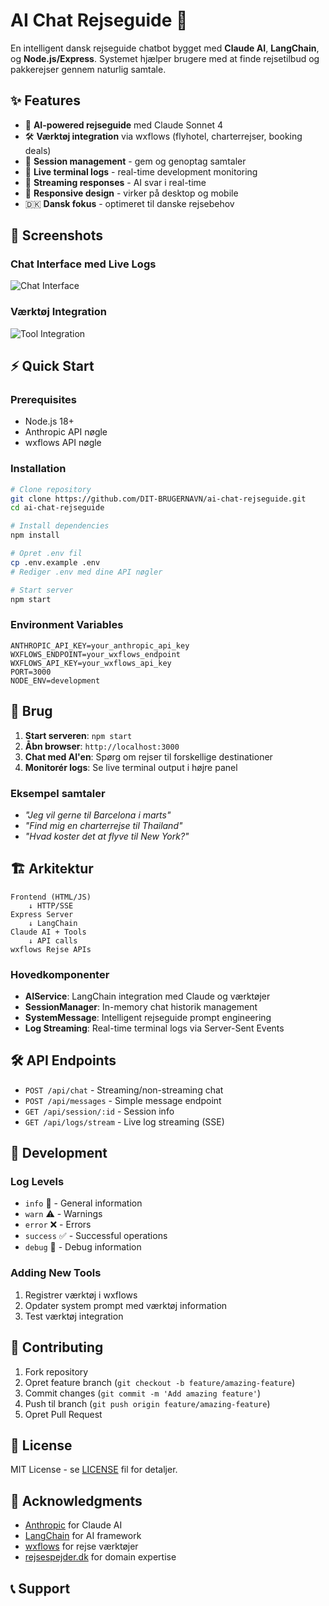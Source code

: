 # AI Chat Rejseguide 🛫

En intelligent dansk rejseguide chatbot bygget med **Claude AI**, **LangChain**, og **Node.js/Express**. Systemet hjælper brugere med at finde rejsetilbud og pakkerejser gennem naturlig samtale.

## ✨ Features

- 🤖 **AI-powered rejseguide** med Claude Sonnet 4
- 🛠️ **Værktøj integration** via wxflows (flyhotel, charterrejser, booking deals)
- 💬 **Session management** - gem og genoptag samtaler
- 📡 **Live terminal logs** - real-time development monitoring
- 🔄 **Streaming responses** - AI svar i real-time
- 📱 **Responsive design** - virker på desktop og mobile
- 🇩🇰 **Dansk fokus** - optimeret til danske rejsebehov

## 🚀 Screenshots

### Chat Interface med Live Logs
![Chat Interface](docs/screenshot-chat.png)

### Værktøj Integration
![Tool Integration](docs/screenshot-tools.png)

## ⚡ Quick Start

### Prerequisites
- Node.js 18+
- Anthropic API nøgle
- wxflows API nøgle

### Installation

```bash
# Clone repository
git clone https://github.com/DIT-BRUGERNAVN/ai-chat-rejseguide.git
cd ai-chat-rejseguide

# Install dependencies
npm install

# Opret .env fil
cp .env.example .env
# Rediger .env med dine API nøgler

# Start server
npm start
```

### Environment Variables

```env
ANTHROPIC_API_KEY=your_anthropic_api_key
WXFLOWS_ENDPOINT=your_wxflows_endpoint
WXFLOWS_API_KEY=your_wxflows_api_key
PORT=3000
NODE_ENV=development
```

## 📖 Brug

1. **Start serveren**: `npm start`
2. **Åbn browser**: `http://localhost:3000`
3. **Chat med AI'en**: Spørg om rejser til forskellige destinationer
4. **Monitorér logs**: Se live terminal output i højre panel

### Eksempel samtaler
- *"Jeg vil gerne til Barcelona i marts"*
- *"Find mig en charterrejse til Thailand"*
- *"Hvad koster det at flyve til New York?"*

## 🏗️ Arkitektur

```
Frontend (HTML/JS) 
    ↓ HTTP/SSE
Express Server 
    ↓ LangChain
Claude AI + Tools 
    ↓ API calls
wxflows Rejse APIs
```

### Hovedkomponenter

- **AIService**: LangChain integration med Claude og værktøjer
- **SessionManager**: In-memory chat historik management
- **SystemMessage**: Intelligent rejseguide prompt engineering
- **Log Streaming**: Real-time terminal logs via Server-Sent Events

## 🛠️ API Endpoints

- `POST /api/chat` - Streaming/non-streaming chat
- `POST /api/messages` - Simple message endpoint
- `GET /api/session/:id` - Session info
- `GET /api/logs/stream` - Live log streaming (SSE)

## 📝 Development

### Log Levels
- `info` 📝 - General information
- `warn` ⚠️ - Warnings
- `error` ❌ - Errors
- `success` ✅ - Successful operations
- `debug` 🔧 - Debug information

### Adding New Tools
1. Registrer værktøj i wxflows
2. Opdater system prompt med værktøj information
3. Test værktøj integration

## 🤝 Contributing

1. Fork repository
2. Opret feature branch (`git checkout -b feature/amazing-feature`)
3. Commit changes (`git commit -m 'Add amazing feature'`)
4. Push til branch (`git push origin feature/amazing-feature`)
5. Opret Pull Request

## 📄 License

MIT License - se [LICENSE](LICENSE) fil for detaljer.

## 🙏 Acknowledgments

- [Anthropic](https://anthropic.com) for Claude AI
- [LangChain](https://langchain.com) for AI framework
- [wxflows](https://wxflows.com) for rejse værktøjer
- [rejsespejder.dk](https://rejsespejder.dk) for domain expertise

## 📞 Support